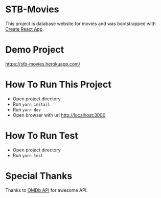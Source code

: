 # STB-Movies

This project is database website for movies and was bootstrapped with [Create React App](https://github.com/facebook/create-react-app).

# Demo Project

https://stb-movies.herokuapp.com/

# How To Run This Project

- Open project directory
- Run `yarn install`
- Run `yarn dev`
- Open browser with url [http://localhost:3000](http://localhost:3000)

# How To Run Test
- Open project directory
- Run `yarn test`

# Special Thanks

Thanks to [OMDb API](https://www.omdbapi.com/) for awesome API.
